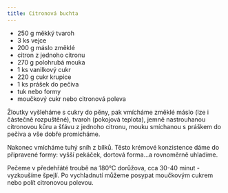 ```yaml
---
title: Citronová buchta
---
```


- 250 g měkký tvaroh
- 3 ks vejce
- 200 g máslo změklé
- citron z jednoho citronu
- 270 g polohrubá mouka
- 1 ks vanilkový cukr
- 220 g cukr krupice
- 1 ks prášek do pečiva
- tuk nebo formy
- moučkový cukr nebo citronová poleva

Žloutky vyšleháme s cukry do pěny, pak vmícháme změklé máslo (lze i částečně rozpuštěné), tvaroh (pokojová teplota),
jemně nastrouhanou citronovou kůru a šťávu z jednoho citronu, mouku smíchanou s práškem do pečiva a vše dobře promícháme.

Nakonec vmícháme tuhý sníh z bílků. Těsto krémové konzistence dáme do připravené formy: vyšší pekáček, dortová forma...a rovnoměrně uhladíme.

Pečeme v předehřáté troubě na 180°C dorůžova, cca 30-40 minut - vyzkoušíme špejlí. Po vychladnutí můžeme posypat moučkovým cukrem nebo polít citronovou polevou.
